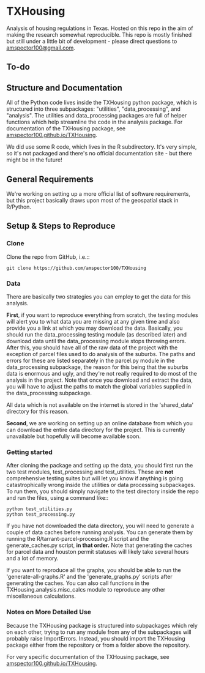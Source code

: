 # TXHousing

Analysis of housing regulations in Texas. Hosted on this repo in the aim of making the research somewhat reproducible.
This repo is mostly finished but still under a little bit of development - please direct questions to 
amspector100@gmail.com.

## To-do

## Structure and Documentation

All of the Python code lives inside the TXHousing python package, which is structured into three subpackages:
"utilities", "data_processing", and "analysis". The utilities and data_processing packages are full of helper functions
which help streamline the code in the analysis package. For documentation of the TXHousing package, see
[amspector100.github.io/TXHousing](https://amspector100.github.io/TXHousing). 

We did use some R code, which lives in the R subdirectory. It's very simple, so it's not packaged and there's no official 
documentation site - but there might be in the future!

## General Requirements

We're working on setting up a more official list of software requirements, but this project basically draws upon most of 
the geospatial stack in R/Python. 

## Setup & Steps to Reproduce

### Clone

Clone the repo from GitHub, i.e.::

    git clone https://github.com/amspector100/TXHousing

### Data

There are basically two strategies you can employ to get the data for this analysis.

**First**, if you want to reproduce everything from scratch, the testing modules will alert you to what data you are missing
at any given time and also provide you a link at which you may download the data. Basically, you should run the 
data_processing testing module (as described later) and download data until the data_processing module stops throwing 
errors. After this, you should have all of the raw data of the project with the exception of parcel files used to 
do analysis of the suburbs. The paths and errors for these are listed separately in the parcel.py module in the 
data_processing subpackage, the reason for this being that the suburbs data is enormous and ugly, and they're not really 
required to do most of the analysis in the project. Note that once you download and extract the data, you will have to
adjust the paths to match the global variables supplied in the data_processing subpackage. 

All data which is not available on the internet is stored in the 'shared_data' directory for this reason.

**Second**, we are working on setting up an online database from which you can download the entire data directory for the 
project. This is currently unavailable but hopefully will become available soon.

### Getting started

After cloning the package and setting up the data, you should first run the two test modules, test_processing and 
test_utilities. These are **not** comprehensive testing suites but will let you know if anything is going
catastrophically wrong inside the utilities or data processing subpackages. To run them, you should simply navigate to the 
test directory inside the repo and run the files, using a command like::

    python test_utilities.py
    python test_processing.py

If you have not downloaded the data directory, you will need to generate a couple of data caches before running analysis.
You can generate them by running the R/tarrant-parcel-processing.R script and the generate_caches.py script, **in that order.**
Note that generating the caches for parcel data and houston permit statuses will likely take several hours and a lot of 
memory.

If you want to reproduce all the graphs, you should be able to run the 'generate-all-graphs.R' and the 'generate_graphs.py'
scripts after generating the caches. You can also call functions in the TXHousing.analysis.misc_calcs module to reproduce
any other miscellaneous calculations. 

### Notes on More Detailed Use

Because the TXHousing package is structured into subpackages which rely on each other, trying to run any module from
any of the subpackages will probably raise ImportErrors. Instead, you should import the TXHousing package either from 
the repository or from a folder above the repository. 

For very specific documentation of the TXHousing package, see
[amspector100.github.io/TXHousing](https://amspector100.github.io/TXHousing). 